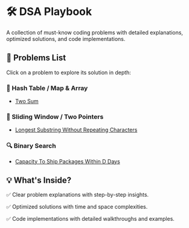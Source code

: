 # 🛠️ DSA Playbook

A collection of must-know coding problems with detailed explanations, optimized solutions, and code implementations.  

## 📌 Problems List 
Click on a problem to explore its solution in depth:  

### 🔑 Hash Table / Map & Array 
- [Two Sum](./problems/two-sum/README.md)  

### 🔗 Sliding Window / Two Pointers
- [Longest Substring Without Repeating Characters](./problems/longest-substring-without-repeating-characters/README.md)  

### 🔍 Binary Search
- [Capacity To Ship Packages Within D Days](./problems/capacity-to-ship-packages-within-d-days/README.md)  

## 💡 What's Inside? 
✅ Clear problem explanations with step-by-step insights.

✅ Optimized solutions with time and space complexities.

✅ Code implementations with detailed walkthroughs and examples.
